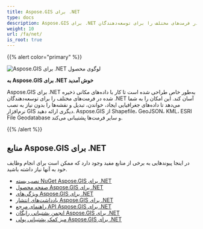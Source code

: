 ```yaml
---
title: Aspose.GIS برای ‎.NET‎
type: docs
description: Aspose.GIS برای ‎.NET‎ به‌طور خاص طراحی شده است تا کار با داده‌های مکانی ذخیره شده در فرمت‌های مختلف را برای توسعه‌دهندگان ‎.NET‎ آسان کند. این امکان را به شما می‌دهد تا داده‌های جغرافیایی ایجاد، خواندن، تبدیل و نقشه‌ها را بدون نیاز به نصب نرم‌افزار GIS دیگری ارائه دهید.
weight: 10
url: /fa/net/
is_root: true
---
```


{{% alert color="primary" %}}

![Aspose.GIS برای ‎.NET‎ لوگوی محصول](home_1.png)

**به Aspose.GIS برای ‎.NET‎ خوش آمدید**

Aspose.GIS برای ‎.NET‎ به‌طور خاص طراحی شده است تا کار با داده‌های مکانی ذخیره شده در فرمت‌های مختلف را برای توسعه‌دهندگان ‎.NET‎ آسان کند. این امکان را به شما می‌دهد تا داده‌های جغرافیایی ایجاد، خواندن، تبدیل و نقشه‌ها را بدون نیاز به نصب نرم‌افزار GIS دیگری ارائه دهید. Aspose.GIS از Shapefile، GeoJSON، KML، ESRI File Geodatabase و سایر فرمت‌ها پشتیبانی می‌کند.

{{% /alert %}}

## **منابع Aspose.GIS برای ‎.NET‎**

در اینجا پیوندهایی به برخی از منابع مفید وجود دارد که ممکن است برای انجام وظایف خود به آنها نیاز داشته باشید.

- [نصب بسته NuGet Aspose.GIS برای ‎.NET‎](https://www.nuget.org/packages/Aspose.GIS/)
- [صفحه محصول Aspose.GIS برای ‎.NET‎](https://products.aspose.com/gis/net/)
- [ویژگی‌های Aspose.GIS برای ‎.NET‎](/fa/gis/net/features/)
- [یادداشت‌های انتشار Aspose.GIS برای ‎.NET‎](https://releases.aspose.com/gis/net/release-notes/)
- [راهنمای مرجع API Aspose.GIS برای ‎.NET‎](https://reference.aspose.com/gis/net)
- [انجمن پشتیبانی رایگان Aspose.GIS برای ‎.NET‎](https://forum.aspose.com/c/gis/33)
- [میز کمک پشتیبانی پولی Aspose.GIS برای ‎.NET‎](https://helpdesk.aspose.com/)
